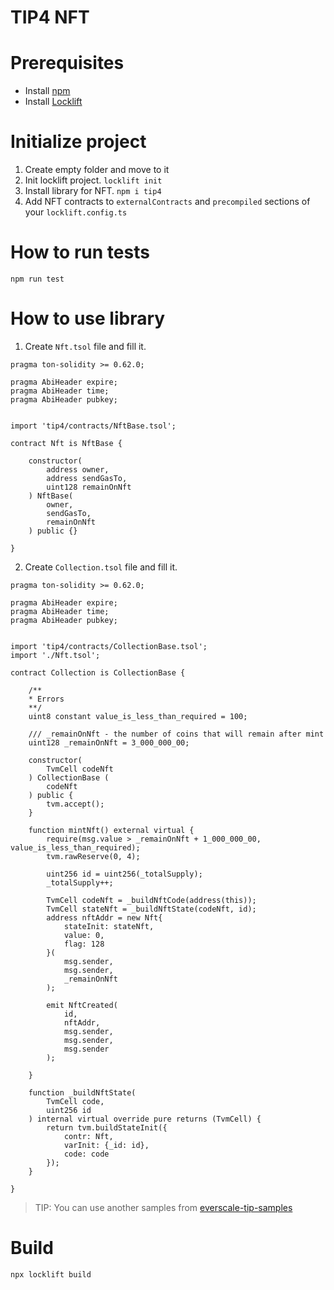 # TIP4 NFT

# Prerequisites

- Install [npm](https://www.npmjs.com/)
- Install [Locklift](https://github.com/broxus/locklift.git)


# Initialize project

1. Create empty folder and move to it
2. Init locklift project. ```locklift init```
3. Install library for NFT. ```npm i tip4```
4. Add NFT contracts to `externalContracts` and `precompiled` sections of your `locklift.config.ts`

# How to run tests
```npm run test```

# How to use library

1. Create ```Nft.tsol``` file and fill it.

```solidity
pragma ton-solidity >= 0.62.0;

pragma AbiHeader expire;
pragma AbiHeader time;
pragma AbiHeader pubkey;


import 'tip4/contracts/NftBase.tsol';

contract Nft is NftBase {

    constructor(
        address owner,
        address sendGasTo,
        uint128 remainOnNft
    ) NftBase(
        owner,
        sendGasTo,
        remainOnNft
    ) public {}

}
```

2. Create ```Collection.tsol``` file and fill it.

```solidity
pragma ton-solidity >= 0.62.0;

pragma AbiHeader expire;
pragma AbiHeader time;
pragma AbiHeader pubkey;


import 'tip4/contracts/CollectionBase.tsol';
import './Nft.tsol';

contract Collection is CollectionBase {

    /**
    * Errors
    **/
    uint8 constant value_is_less_than_required = 100;

    /// _remainOnNft - the number of coins that will remain after mint
    uint128 _remainOnNft = 3_000_000_00;

    constructor(
        TvmCell codeNft
    ) CollectionBase (
        codeNft
    ) public {
        tvm.accept();
    }

    function mintNft() external virtual {
        require(msg.value > _remainOnNft + 1_000_000_00, value_is_less_than_required);
        tvm.rawReserve(0, 4);

        uint256 id = uint256(_totalSupply);
        _totalSupply++;

        TvmCell codeNft = _buildNftCode(address(this));
        TvmCell stateNft = _buildNftState(codeNft, id);
        address nftAddr = new Nft{
            stateInit: stateNft,
            value: 0,
            flag: 128
        }(
            msg.sender,
            msg.sender,
            _remainOnNft
        ); 

        emit NftCreated(
            id, 
            nftAddr,
            msg.sender,
            msg.sender, 
            msg.sender
        );
    
    }

    function _buildNftState(
        TvmCell code,
        uint256 id
    ) internal virtual override pure returns (TvmCell) {
        return tvm.buildStateInit({
            contr: Nft,
            varInit: {_id: id},
            code: code
        });
    }

}
```

> TIP: You can use another samples from [everscale-tip-samples](https://github.com/itgoldio/everscale-tip-samples/tree/main/demo)

# Build

```shell
npx locklift build
```

